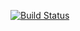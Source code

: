 [![Build Status](https://travis-ci.org/Heather/gentoo-heather.png?branch=master)](https://travis-ci.org/Heather/gentoo-heather)
